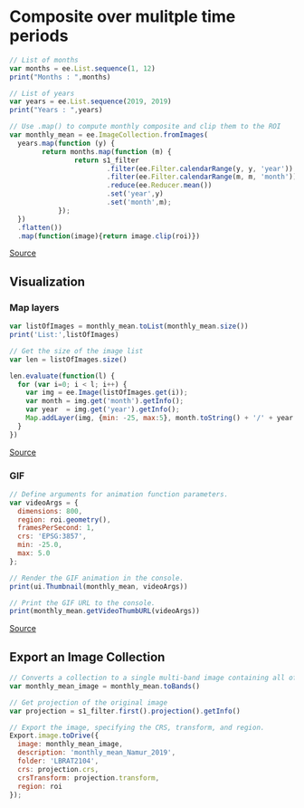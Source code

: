 # Composite over mulitple time periods

```js
// List of months
var months = ee.List.sequence(1, 12)
print("Months : ",months)

// List of years
var years = ee.List.sequence(2019, 2019)
print("Years : ",years)
```


```js
// Use .map() to compute monthly composite and clip them to the ROI
var monthly_mean = ee.ImageCollection.fromImages(
  years.map(function (y) {
        return months.map(function (m) {
                return s1_filter
                        .filter(ee.Filter.calendarRange(y, y, 'year'))
                        .filter(ee.Filter.calendarRange(m, m, 'month'))
                        .reduce(ee.Reducer.mean())
                        .set('year',y)
                        .set('month',m);
            });
  })
  .flatten())
  .map(function(image){return image.clip(roi)})
```

[Source](https://gis.stackexchange.com/questions/387012/google-earth-engine-calculating-and-plotting-monthly-average-ndvi-for-a-region)

## Visualization

### Map layers

```js
var listOfImages = monthly_mean.toList(monthly_mean.size())
print('List:',listOfImages)

// Get the size of the image list
var len = listOfImages.size()

len.evaluate(function(l) {
  for (var i=0; i < l; i++) {
    var img = ee.Image(listOfImages.get(i));
    var month = img.get('month').getInfo();
    var year  = img.get('year').getInfo();
    Map.addLayer(img, {min: -25, max:5}, month.toString() + '/' + year.toString());
  } 
})
```

[Source](https://gis.stackexchange.com/questions/348014/how-to-display-a-large-series-of-images-to-the-map-with-a-for-loop-in-earth-engi)

### GIF

```js
// Define arguments for animation function parameters.
var videoArgs = {
  dimensions: 800,
  region: roi.geometry(),
  framesPerSecond: 1,
  crs: 'EPSG:3857',
  min: -25.0,
  max: 5.0
};

// Render the GIF animation in the console.
print(ui.Thumbnail(monthly_mean, videoArgs))

// Print the GIF URL to the console.
print(monthly_mean.getVideoThumbURL(videoArgs))
```


[Source](https://developers.google.com/earth-engine/guides/ic_visualization)


## Export an Image Collection


```js
// Converts a collection to a single multi-band image containing all of the bands of every image in the collection.
var monthly_mean_image = monthly_mean.toBands()

// Get projection of the original image
var projection = s1_filter.first().projection().getInfo()

// Export the image, specifying the CRS, transform, and region.
Export.image.toDrive({
  image: monthly_mean_image,
  description: 'monthly_mean_Namur_2019',
  folder: 'LBRAT2104',
  crs: projection.crs,
  crsTransform: projection.transform,
  region: roi
});
```